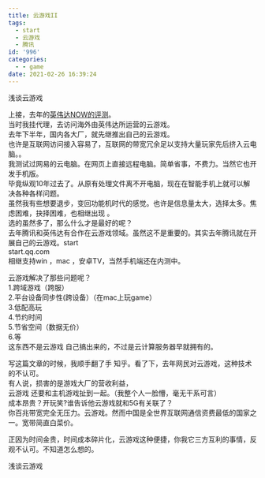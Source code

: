```yaml
---
title: 云游戏II
tags:
  - start
  - 云游戏
  - 腾讯
id: '996'
categories:
  - - game
date: 2021-02-26 16:39:24
---
```


浅谈云游戏

上接，去年的[英伟达NOW的评测](https://www.jioushan.top/2020/03/05/nvidia-geforce-now-%e8%af%84%e6%b5%8b/)。  
当时我挂代理，去访问海外由英伟达所运营的云游戏。  
去年下半年，国内各大厂，就先继推出自己的云游戏。  
也许是互联网访问接入容易了，互联网的带宽冗余足以支持大量玩家先后挤入云电脑。。  
我测试过网易的云电脑。在网页上直接远程电脑。简单省事，不费力。当然它也开发手机版。  
毕竟纵观10年过去了。从原有处理文件离不开电脑，现在在智能手机上就可以解决各种各样问题。  
虽然我有些想要退步，变回功能机时代的感觉。也许是信息量太大，选择太多。焦虑困难，抉择困难，也相继出现 。  
选的虽然多了，那么什么才是最好的呢？  
去年腾讯和英伟达有合作在云游戏领域。虽然这不是重要的。其实去年腾讯就在开展自己的云游戏。start  
start.qq.com  
相继支持win ，mac ，安卓TV，当然手机端还在内测中。

云游戏解决了那些问题呢？  
1.跨域游戏（跨服）  
2.平台设备同步性(跨设备）（在mac上玩game）  
3.低配高玩  
4.节约时间  
5.节省空间（数据无价）  
6.等  
这东西不是云游戏 自己搞出来的，不过是云计算服务器早就拥有的。

写这篇文章的时候，我顺手翻了手 知乎。看了下，去年网民对云游戏，这种技术的不认可。  
有人说，损害的是游戏大厂的营收利益，  
云游戏 还要和主机游戏扯到一起。（我整个人一脸懵，毫无干系可言）  
成本昂贵？开玩笑?谁告诉他云游戏就和5G有关联了？  
你百兆带宽完全无压力。云游戏。然而中国是全世界互联网通信资费最低的国家之一。宽带简直白菜价。

正因为时间金贵，时间成本碎片化，云游戏这种便捷，你我它三方互利的事情，反观不认可。不知道怎么想的。

浅谈云游戏